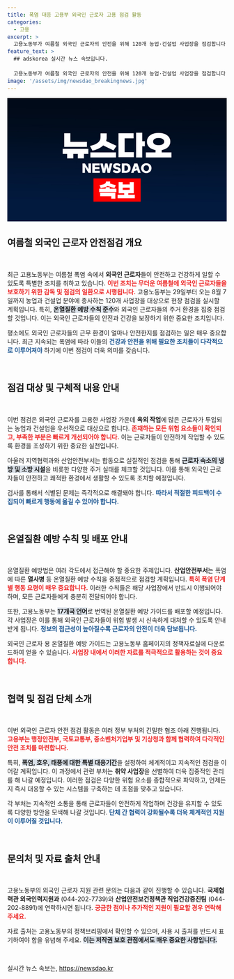 ```yaml
---
title: 폭염 대응 고용부 외국인 근로자 고용 점검 활동
categories:
  - 고용
excerpt: >
  고용노동부가 여름철 외국인 근로자의 안전을 위해 120개 농업·건설업 사업장을 점검합니다. 온열질환 예방수칙 준수 및 주거환경 개선을 위한 조치가 시행되며, 17개 언어로 번역된 가이드도 배포됩니다. 폭염 속에서 우리의 소중한 근로자들을 지키는 현장 점검에 주목하세요!
feature_text: >
  ## adskorea 실시간 뉴스 속보입니다.

  고용노동부가 여름철 외국인 근로자의 안전을 위해 120개 농업·건설업 사업장을 점검합니다. 온열질환 예방수칙 준수 및 주거환경 개선을 위한 조치가 시행되며, 17개 언어로 번역된 가이드도 배포됩니다. 폭염 속에서 우리의 소중한 근로자들을 지키는 현장 점검에 주목하세요!
image: '/assets/img/newsdao_breakingnews.jpg'
---
```


<p><img src="/assets/img/newsdao_breakingnews.jpg" alt="adskorea 속보" /></p>

<h2 data-ke-size="size26">여름철 외국인 근로자 안전점검 개요</h2>

<p data-ke-size="size16">&nbsp;</p>

<p>최근 고용노동부는 여름철 폭염 속에서 <b>외국인 근로자</b>들이 안전하고 건강하게 일할 수 있도록 특별한 조치를 취하고 있습니다. <b><span style="color: #ee2323;">이번 조치는 무더운 여름철에 외국인 근로자들을 보호하기 위한 감독 및 점검의 일환으로 시행됩니다.</span></b> 고용노동부는 29일부터 오는 8월 7일까지 농업과 건설업 분야에 종사하는 120개 사업장을 대상으로 현장 점검을 실시할 계획입니다. 특히, <b><span style="background-color: #21538527;">온열질환 예방 수칙 준수</span></b>와 외국인 근로자들의 주거 환경을 집중 점검할 것입니다. 이는 외국인 근로자들의 안전과 건강을 보장하기 위한 중요한 조치입니다. </p>

<p>평소에도 외국인 근로자들의 근무 환경이 얼마나 안전한지를 점검하는 일은 매우 중요합니다. 최근 지속되는 폭염에 따라 이들의 <b><span style="color: #1a5490;">건강과 안전을 위해 필요한 조치들이 다각적으로 이루어져야</span></b> 하기에 이번 점검이 더욱 의미를 갖습니다. </p>

<p data-ke-size="size16">&nbsp;</p>

<h2 data-ke-size="size26">점검 대상 및 구체적 내용 안내</h2>

<p data-ke-size="size16">&nbsp;</p>

<p>이번 점검은 외국인 근로자를 고용한 사업장 가운데 <b>옥외 작업</b>에 많은 근로자가 투입되는 농업과 건설업을 우선적으로 대상으로 합니다. <b><span style="color: #ee2323;">존재하는 모든 위험 요소들이 확인되고, 부족한 부분은 빠르게 개선되어야 합니다.</span></b> 이는 근로자들이 안전하게 작업할 수 있도록 환경을 조성하기 위한 중요한 실천입니다. </p>

<p>아울러 지역협력과와 산업안전부서는 합동으로 실질적인 점검을 통해 <b><span style="background-color: #21538527;">근로자 숙소의 냉방 및 소방 시설</span></b>을 비롯한 다양한 주거 실태를 체크할 것입니다. 이를 통해 외국인 근로자들이 안전하고 쾌적한 환경에서 생활할 수 있도록 조치할 예정입니다.</p>

<p>검사를 통해서 식별된 문제는 즉각적으로 해결돼야 합니다. <b><span style="color: #1a5490;">따라서 적절한 피드백이 수집되어 빠르게 행동에 옮길 수 있어야 합니다.</span></b></p>

<p data-ke-size="size16">&nbsp;</p>

<h2 data-ke-size="size26">온열질환 예방 수칙 및 배포 안내</h2>

<p data-ke-size="size16">&nbsp;</p>

<p>온열질환 예방법은 여러 각도에서 접근해야 할 중요한 주제입니다. <b>산업안전부서</b>는 폭염에 따른 <b>열사병</b> 등 온열질환 예방 수칙을 중점적으로 점검할 계획입니다. <b><span style="color: #ee2323;">특히 폭염 단계별 행동 요령이 매우 중요합니다.</span></b> 이러한 수칙들은 해당 사업장에서 반드시 이행되어야 하며, 모든 근로자들에게 충분히 전달되어야 합니다. </p>

<p>또한, 고용노동부는 <b><span style="background-color: #21538527;">17개국 언어</span></b>로 번역된 온열질환 예방 가이드를 배포할 예정입니다. 각 사업장은 이를 통해 외국인 근로자들이 위험 발생 시 신속하게 대처할 수 있도록 안내받게 됩니다. <b><span style="color: #1a5490;">정보의 접근성이 높아질수록 근로자의 안전이 더욱 담보됩니다.</span></b> </p>

<p>외국인 근로자 용 온열질환 예방 가이드는 고용노동부 홈페이지의 정책자료실에 다운로드하여 얻을 수 있습니다. <b><span style="color: #ee2323;">사업장 내에서 이러한 자료를 적극적으로 활용하는 것이 중요합니다.</span></b> </p>

<p data-ke-size="size16">&nbsp;</p>

<h2 data-ke-size="size26">협력 및 점검 단체 소개</h2>

<p data-ke-size="size16">&nbsp;</p>

<p>이번 외국인 근로자 안전 점검 활동은 여러 정부 부처의 긴밀한 협조 아래 진행됩니다. <b><span style="color: #ee2323;">고용부는 행정안전부, 국토교통부, 중소벤처기업부 및 기상청과 함께 협력하여 다각적인 안전 조치를 마련합니다.</span></b></p>

<p>특히, <b><span style="background-color: #21538527;">폭염, 호우, 태풍에 대한 특별 대응기간</span></b>을 설정하여 체계적이고 지속적인 점검을 이어갈 계획입니다. 이 과정에서 관련 부처는 <b>취약 사업장</b>을 선별하여 더욱 집중적인 관리를 해 나갈 예정입니다. 이러한 점검은 다양한 위험 요소를 종합적으로 파악하고, 언제든지 즉시 대응할 수 있는 시스템을 구축하는 데 초점을 맞추고 있습니다.</p>

<p>각 부처는 지속적인 소통을 통해 근로자들이 안전하게 작업하며 건강을 유지할 수 있도록 다양한 방안을 모색해 나갈 것입니다. <b><span style="color: #1a5490;">단체 간 협력이 강화될수록 더욱 체계적인 지원이 이루어질 것입니다.</span></b> </p>

<p data-ke-size="size16">&nbsp;</p>

<h2 data-ke-size="size26">문의처 및 자료 출처 안내</h2>

<p data-ke-size="size16">&nbsp;</p>

<p>고용노동부의 외국인 근로자 지원 관련 문의는 다음과 같이 진행할 수 있습니다. <b>국제협력관 외국인력지원과</b> (044-202-7739)와 <b>산업안전보건정책관 직업건강증진팀</b> (044-202-8891)에 연락하시면 됩니다. <b><span style="color: #ee2323;">궁금한 점이나 추가적인 지원이 필요할 경우 연락해 주세요.</span></b> </p>

<p>자료 출처는 고용노동부의 정책브리핑에서 확인할 수 있으며, 사용 시 출처를 반드시 표기하여야 함을 유념해 주세요. <b><span style="background-color: #21538527;">이는 저작권 보호 관점에서도 매우 중요한 사항입니다.</span></b> </p>

<p data-ke-size="size16">&nbsp;</p>
실시간 뉴스 속보는, <a href="https://newsdao.kr" rel="dofollow">https://newsdao.kr</a>


